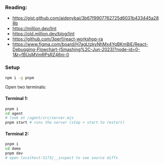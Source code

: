 ### Reading:

- https://gist.github.com/aidenybai/3b67f9907762725d6031b433445a288b
- https://million.dev/lint
- https://old.million.dev/blog/lint
- https://github.com/3perf/react-workshop-ra
- https://www.figma.com/board/H7agLtzkyNhMx4YqBKmBiE/React-Debugging-Flowchart-(Smashing%2C-Jun-2023)?node-id=0-1&t=fBUsMVmRPsRZ46ni-0

### Setup

```bash
npm i -g pnpm
```

Open two terminals:

#### Terminal 1:

```bash
pnpm i
cd agent
# look at /agent/src/server.mjs
pnpm start # runs the server (stop + start to restart)
```

#### Terminal 2:

```bash
pnpm i
cd demo
pnpm dev
# open localhost:5173/__inspect to see source diffs
```